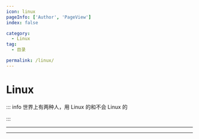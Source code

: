 ```yaml
---
icon: linux
pageInfo: ['Author', 'PageView']
index: false

category:
  - Linux
tag:
  - 目录

permalink: /linux/
---
```


# Linux

::: info 世界上有两种人，用 Linux 的和不会 Linux 的

:::

---

<Catalog base='/linux/' />

---
